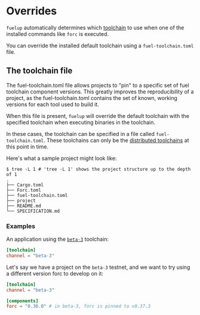 # Overrides

<!-- This section should explain fuelup overrides -->
<!-- overrides:example:start -->
`fuelup` automatically determines which [toolchain] to use when one of the installed commands like
`forc` is executed.

You can override the installed default toolchain using a `fuel-toolchain.toml` file.
<!-- overrides:example:end -->

## The toolchain file

<!-- This section should explain the fuel-toolchain.toml file -->
<!-- toolchain:example:start -->
The fuel-toolchain.toml file allows projects to "pin" to a specific set of fuel toolchain component versions.
This greatly improves the reproducibility of a project, as the fuel-toolchain.toml contains the set of known,
working versions for each tool used to build it.

When this file is present, `fuelup` will override the default toolchain with the specified toolchain when executing binaries
in the toolchain.

In these cases, the toolchain can be specified in a file called `fuel-toolchain.toml`. These toolchains can only be
the [distributed toolchains] at this point in time.
<!-- toolchain:example:end -->

Here's what a sample project might look like:

```console
$ tree -L 1 # 'tree -L 1' shows the project structure up to the depth of 1
.
├── Cargo.toml
├── Forc.toml
├── fuel-toolchain.toml
├── project
├── README.md
└── SPECIFICATION.md
```

### Examples

An application using the [`beta-3`] toolchain:

```toml
[toolchain]
channel = "beta-3"
```

Let's say we have a project on the `beta-3` testnet, and we want to try using a different version forc to develop on it:

```toml
[toolchain]
channel = "beta-3"

[components]
forc = "0.36.0" # in beta-3, forc is pinned to v0.37.3
```

[toolchain]: concepts/toolchains.md
[distributed toolchains]: concepts/toolchains.md#toolchains
[`beta-3`]: concepts/channels#the-beta-3-channel
